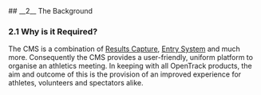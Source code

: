 <div markdown="1" data-aos="fade-up">	
## __2__ The Background 
	     
### 2.1 Why is it Required?

The CMS is a combination of <a href="/product/results-capture.html">Results Capture</a>, <a href="/product/entries-system.html">Entry System</a> and much more. Consequently the CMS provides a user-friendly, uniform platform to organise an athletics meeting. In keeping with all OpenTrack products, the aim and outcome of this is the provision of an improved experience for athletes, volunteers and spectators alike. 

</div>
